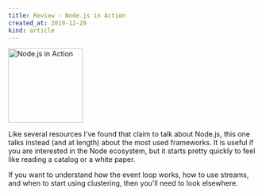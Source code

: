 ```yaml
---
title: Review - Node.js in Action
created_at: 2019-12-29
kind: article
---
```


<a href="//www.librarything.com/work/20255574/">
    <img src="/gallery/nodejs-in-action.jpg" width="150" alt="Node.js in Action" />
</a>

Like several resources I've found that claim to talk about Node.js, this one talks instead (and at length) about the most used frameworks. It is useful if you are interested in the Node ecosystem, but it starts pretty quickly to feel like reading a catalog or a white paper.

If you want to understand how the event loop works, how to use streams, and when to start using clustering, then you'll need to look elsewhere.

